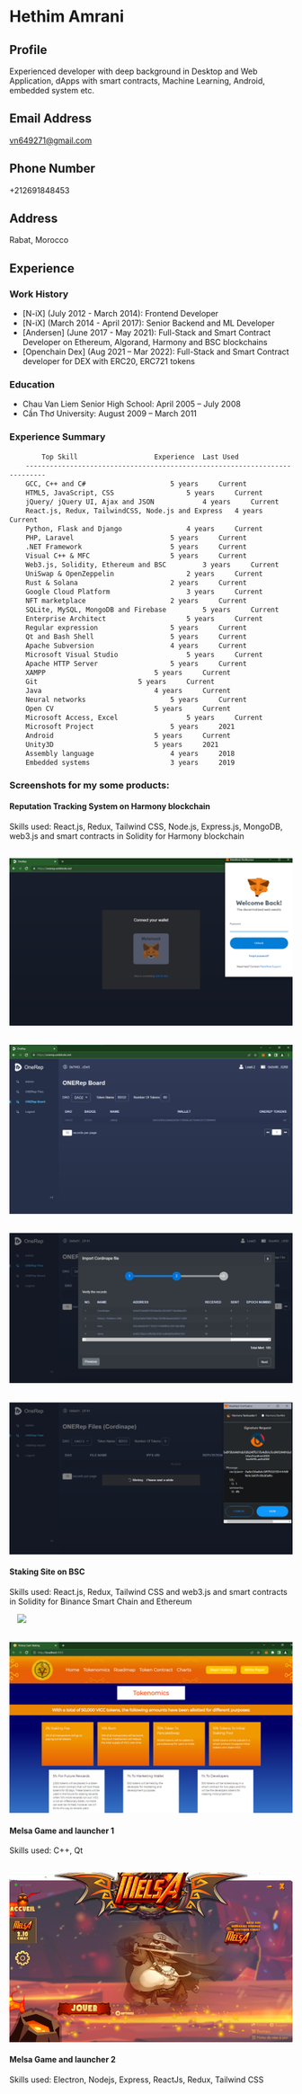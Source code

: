 # Hethim Amrani

## Profile
Experienced developer with deep background in Desktop and Web Application, dApps with smart contracts, Machine Learning, Android, embedded system etc.

## Email Address	
vn649271@gmail.com

## Phone Number
+212691848453

## Address
Rabat, Morocco

## Experience
### Work History
- [N-iX] (July 2012 - March 2014): Frontend Developer
- [N-iX] (March 2014 - April 2017): Senior Backend and ML Developer
- [Andersen] (June 2017 - May 2021): Full-Stack and Smart Contract Developer on Ethereum, Algorand, Harmony and BSC blockchains
- [Openchain Dex] (Aug 2021 – Mar 2022): Full-Stack and Smart Contract developer for DEX with ERC20, ERC721 tokens

### Education
- Chau Van Liem Senior High School: April 2005 – July 2008
- Cần Thơ University: August 2009 – March 2011

### Experience Summary
			Top Skill 					Experience	Last Used
		---------------------------------------------------------------------------
		GCC, C++ and C#						5 years		Current
		HTML5, JavaScript, CSS					5 years		Current
		jQuery/ jQuery UI, Ajax and JSON			4 years		Current
		React.js, Redux, TailwindCSS, Node.js and Express	4 years		Current
		Python, Flask and Django				4 years		Current
		PHP, Laravel 						5 years		Current
		.NET Framework						5 years		Current
		Visual C++ & MFC					5 years		Current
		Web3.js, Solidity, Ethereum and BSC			3 years		Current
		UniSwap & OpenZeppelin					2 years		Current
		Rust & Solana						2 years 	Current
		Google Cloud Platform					3 years		Current
		NFT marketplace						2 years		Current
		SQLite, MySQL, MongoDB and Firebase			5 years		Current
		Enterprise Architect					5 years		Current
		Regular expression					5 years		Current
		Qt and Bash Shell					5 years		Current
		Apache Subversion					4 years		Current
		Microsoft Visual Studio					5 years		Current
		Apache HTTP Server					5 years		Current
		XAMPP							5 years		Current
		Git							5 years		Current
		Java							4 years		Current
		Neural networks						5 years		Current
		Open CV							5 years		Current
		Microsoft Access, Excel					5 years		Current
		Microsoft Project					5 years		2021
		Android							5 years		Current
		Unity3D							5 years		2021
		Assembly language					4 years		2018
		Embedded systems					3 years		2019


### Screenshots for my some products: 
#### Reputation Tracking System on Harmony blockchain
Skills used: React.js, Redux, Tailwind CSS, Node.js, Express.js, MongoDB, web3.js and smart contracts in Solidity for Harmony blockchain

 ![](https://github.com/vn649271/profile/blob/main/images/OneRep-1.png)

 ![](https://github.com/vn649271/profile/blob/main/images/OneRep-2.png)

 ![](https://github.com/vn649271/profile/blob/main/images/OneRep-3.png)

 ![](https://github.com/vn649271/profile/blob/main/images/OneRep-4.png)

#### Staking Site on BSC
Skills used: React.js, Redux, Tailwind CSS and web3.js and smart contracts in Solidity for Binance Smart Chain and Ethereum

 ![](https://github.com/vn649271/profile/blob/main/images/ViccStaking-1.png)

 ![](https://github.com/vn649271/profile/blob/main/images/ViccStaking-2.png)

#### Melsa Game and launcher 1
Skills used: C++, Qt

 ![](https://github.com/vn649271/profile/blob/main/images/Melsa-1.png)
 

#### Melsa Game and launcher 2
Skills used: Electron, Nodejs, Express, ReactJs, Redux, Tailwind CSS


